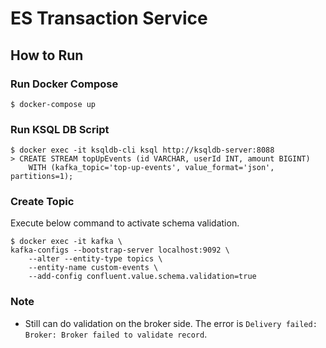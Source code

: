 # ES Transaction Service

## How to Run

### Run Docker Compose
```shell
$ docker-compose up
```

### Run KSQL DB Script
```shell
$ docker exec -it ksqldb-cli ksql http://ksqldb-server:8088
> CREATE STREAM topUpEvents (id VARCHAR, userId INT, amount BIGINT)
    WITH (kafka_topic='top-up-events', value_format='json', partitions=1);
```

### Create Topic
Execute below command to activate schema validation.
```shell
$ docker exec -it kafka \
kafka-configs --bootstrap-server localhost:9092 \
    --alter --entity-type topics \
    --entity-name custom-events \
    --add-config confluent.value.schema.validation=true
```

### Note
- Still can do validation on the broker side. The error is `Delivery failed: Broker: Broker failed to validate record`.
